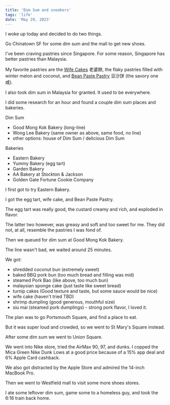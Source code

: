 ```yaml
---
title: 'Dim Sum and sneakers'
tags: 'life'
date: 'May 29, 2023'
---
```


I woke up today and decided to do two things.

Go Chinatown SF for some dim sum and the mall to get new shoes.

I've been craving pastries since Singapore. For some reason, Singapore has better pastries than Malaysia.

My favorite pastries are the [Wife Cakes](https://en.wikipedia.org/wiki/Sweetheart_cake?useskin=vector) 老婆餅, the flaky pastries filled with winter melon and coconut, and [Bean Paste Pastry](https://www.chinatownology.com/bean_paste_pastry.html) 豆沙饼 (the savory one 咸).

I also took dim sum in Malaysia for granted. It used to be everywhere.

I did some research for an hour and found a couple dim sum places and bakeries.

Dim Sum

- Good Mong Kok Bakery (long-line)
- Wong Lee Bakery (same owner as above, same food, no line)
- other options: house of Dim Sum / delicious Dim Sum

Bakeries

- Eastern Bakery
- Yummy Bakery (egg tart)
- Garden Bakery
- AA Bakery at Stockton & Jackson
- Golden Gate Fortune Cookie Company

I first got to try Eastern Bakery.

I got the egg tart, wife cake, and Bean Paste Pastry.

The egg tart was really good, the custard creamy and rich, and exploded in flavor.

The latter two however, was greasy and soft and too sweet for me. They did not, at all, resemble the pastries I was fond of.

Then we queued for dim sum at Good Mong Kok Bakery.

The line wasn't bad, we waited around 25 minutes.

We got:

- shredded coconut bun (extremely sweet)
- baked BBQ pork bun (too much bread and filling was mid)
- steamed Pork Bao (like above, too much bun)
- malaysian sponge cake (just taste like sweet bread)
- turnip cakes (Good texture and taste, but some sauce would be nice)
- wife cake (haven't tried TBD)
- shrimp dumpling (good generous, mouthful size)
- siu mai (steamed pork dumplings) - strong pork flavor, I loved it.

The plan was to go Portsmouth Square, and find a place to eat.

But it was super loud and crowded, so we went to St Mary's Square instead.

After some dim sum we went to Union Square.

We went into Nike store, tried the AirMax 90, 97, and dunks. I copped the Mica Green Nike Dunk Lows at a good price because of a 15% app deal and 6% Apple Card cashback.

We also got distracted by the Apple Store and admired the 14-inch MacBook Pro.

Then we went to Westfield mall to visit some more shoes stores.

I ate some leftover dim sum, game some to a homeless guy, and took the 6:16 train back home.
